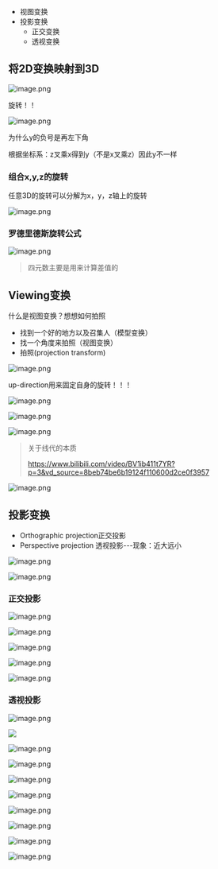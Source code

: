 - 视图变换
- 投影变换
  - 正交变换
  - 透视变换

## 将2D变换映射到3D

![image.png](https://s2.loli.net/2022/08/28/FM8hSjoK9tOBgwI.png)

旋转！！

![image.png](https://s2.loli.net/2022/08/28/8IWvV37xpUQlPAi.png)

为什么y的负号是再左下角

根据坐标系：z叉乘x得到y（不是x叉乘z）因此y不一样

### 组合x,y,z的旋转

任意3D的旋转可以分解为x，y，z轴上的旋转

![image.png](https://s2.loli.net/2022/08/29/RgMrEfUSaVyp9xF.png)

### 罗德里德斯旋转公式

![image.png](https://s2.loli.net/2022/08/29/p5LfaF9hslnqbuA.png)

> 四元数主要是用来计算差值的

## Viewing变换

什么是视图变换？想想如何拍照

- 找到一个好的地方以及召集人（模型变换）
- 找一个角度来拍照（视图变换）
- 拍照(projection transform)

![image.png](https://s2.loli.net/2022/08/29/kFyJdLcUKi6xlC3.png)

up-direction用来固定自身的旋转！！！

![image.png](https://s2.loli.net/2022/08/29/V19qidvhaDk326G.png)

![image.png](https://s2.loli.net/2022/08/29/Tyxqwukjh2YSCM6.png)

![image.png](https://s2.loli.net/2022/08/29/mP6EybaD5zQ4YUZ.png)

> 关于线代的本质
>
> https://www.bilibili.com/video/BV1ib411t7YR?p=3&vd_source=8beb74be6b19124f110600d2ce0f3957

![image.png](https://s2.loli.net/2022/09/02/SyT4sFbBd83uZHn.png)

## 投影变换

- Orthographic projection正交投影
- Perspective projection 透视投影---现象：近大远小

![image.png](https://s2.loli.net/2022/09/02/bFAG6XfVJvyBDnP.png)

![image.png](https://s2.loli.net/2022/09/02/xmY6fwhGSavQc1J.png)

### 正交投影

![image.png](https://s2.loli.net/2022/09/02/eVoZ7hwXtz9kvg4.png)

![image.png](https://s2.loli.net/2022/09/02/XNz9deE86tgZWKc.png)

![image.png](https://s2.loli.net/2022/09/02/M2geEbc7ZfTya1Q.png)

![image.png](https://s2.loli.net/2022/09/02/2QLrbEVcFegyDSK.png)

![image.png](https://s2.loli.net/2022/09/02/sHMZ5bxuqYBhC2U.png)

### 透视投影

![image.png](https://s2.loli.net/2022/09/02/jkNBXLlQTvAS79I.png)

![](https://s2.loli.net/2022/09/02/FTehYbcvH5GE163.png)

![image.png](https://s2.loli.net/2022/09/02/u4KHn37J1QI6YTZ.png)

![image.png](https://s2.loli.net/2022/09/02/vXJDeotIubBlxwj.png)

![image.png](https://s2.loli.net/2022/09/02/St3hQNPTkX9p4Db.png)

![image.png](https://s2.loli.net/2022/09/02/gjy6b5vB4JP1umG.png)

![image.png](https://s2.loli.net/2022/09/02/gLifdaQBomJI2R9.png)

![image.png](https://s2.loli.net/2022/09/02/6dpgNn3Vser79IG.png)

![image.png](https://s2.loli.net/2022/09/02/pf1GPeTNvKqJlk2.png)

![image.png](https://s2.loli.net/2022/09/02/fCtTWkFeZnXE72A.png)
